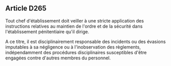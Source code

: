 Article D265
----
Tout chef d'établissement doit veiller à une stricte application des
instructions relatives au maintien de l'ordre et de la sécurité dans
l'établissement pénitentiaire qu'il dirige.

A ce titre, il est disciplinairement responsable des incidents ou des évasions
imputables à sa négligence ou à l'inobservation des règlements, indépendamment
des procédures disciplinaires susceptibles d'être engagées contre d'autres
membres du personnel.
